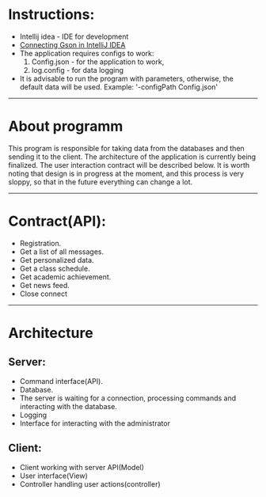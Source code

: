 # Instructions:
* Intellij idea - IDE for development
* [Connecting Gson in IntelliJ IDEA](http://blog.harrix.org/article/7348)
* The application requires configs to work:
	1. Config.json - for the application to work,
	2. log.config - for data logging
* It is advisable to run the program with parameters, otherwise, the default data will be used.
  Example: '-configPath Config.json'

--------------
# About programm
This program is responsible for taking data from the databases and then sending it to the client.
The architecture of the application is currently being finalized.
The user interaction contract will be described below.
It is worth noting that design is in progress at the moment,
and this process is very sloppy, so that in the future everything can change a lot.

--------------
# Сontract(API):
* Registration.
* Get a list of all messages.
* Get personalized data.
* Get a class schedule.
* Get academic achievement.
* Get news feed.
* Close connect

--------------
# Architecture

## Server:
* Command interface(API).
* Database.
* The server is waiting for a connection,
  processing commands and interacting
  with the database.
* Logging
* Interface for interacting with the administrator

## Client:
* Client working with server API(Model)
* User interface(View)
* Controller handling user actions(controller)